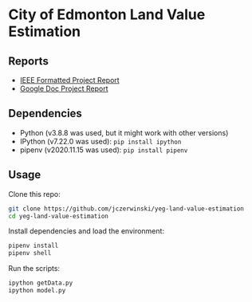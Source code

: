 # City of Edmonton Land Value Estimation

## Reports
 - [IEEE Formatted Project Report](report.pdf)
 - [Google Doc Project Report](https://docs.google.com/document/d/1xmQWSsDa5OCwl9u7ln4yNPeCYkE5dnOUOrxTHfczDYc/edit?usp=sharing)

## Dependencies

 - Python (v3.8.8 was used, but it might work with other versions)
 - IPython (v7.22.0 was used): `pip install ipython`
 - pipenv (v2020.11.15 was used): `pip install pipenv`

## Usage

Clone this repo:

```sh
git clone https://github.com/jczerwinski/yeg-land-value-estimation
cd yeg-land-value-estimation
```

Install dependencies and load the environment:

```sh
pipenv install
pipenv shell
```

Run the scripts:

```sh
ipython getData.py
ipython model.py
```
